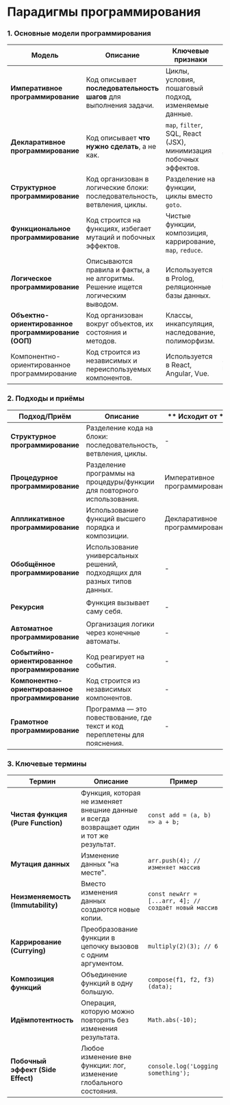 # Парадигмы программирования

### **1. Основные модели программирования**

| **Модель**                                          | **Описание**                                                                    | **Ключевые признаки**                                             | **Пример**                                                  |
|-----------------------------------------------------|---------------------------------------------------------------------------------|-------------------------------------------------------------------|-------------------------------------------------------------|
| **Императивное программирование**                   | Код описывает **последовательность шагов** для выполнения задачи.               | Циклы, условия, пошаговый подход, изменяемые данные.              | `for (let i = 0; i < arr.length; i++) { sum += arr[i]; }`   |
| **Декларативное программирование**                  | Код описывает **что нужно сделать**, а не как.                                  | `map`, `filter`, SQL, React (JSX), минимизация побочных эффектов. | `const sum = arr.reduce((acc, val) => acc + val, 0);`       |
| **Структурное программирование**                    | Код организован в логические блоки: последовательность, ветвления, циклы.       | Разделение на функции, циклы вместо `goto`.                       | `if (x > 0) { doSomething(); } else { doSomethingElse(); }` |
| **Функциональное программирование**                 | Код строится на функциях, избегает мутаций и побочных эффектов.                 | Чистые функции, композиция, каррирование, `map`, `reduce`.        | `const squared = arr.map(x => x ** 2);`                     |
| **Логическое программирование**                     | Описываются правила и факты, а не алгоритмы. Решение ищется логическим выводом. | Используется в Prolog, реляционные базы данных.                   | `man(X) :- human(X), male(X).`                              |
| **Объектно-ориентированное программирование (ООП)** | Код организован вокруг объектов, их состояния и методов.                        | Классы, инкапсуляция, наследование, полиморфизм.                  | `class Animal { speak() { console.log("Sound"); } }`        |
| Компонентно-ориентированное программирование	      | Код строится из независимых и переиспользуемых компонентов.	                    | Используется в React, Angular, Vue.	                            | `<Button text="Click me" />`                                |


### **2. Подходы и приёмы**

| **Подход/Приём**                                 | **Описание**                                                                | ** Исходит от **               | **Пример**                                                                                              |
|--------------------------------------------------|-----------------------------------------------------------------------------|--------------------------------|---------------------------------------------------------------------------------------------------------|
| **Структурное программирование**                 | Разделение кода на блоки: последовательность, ветвления, циклы.             | -                              | `if (x > 0) { doSomething(); } else { doSomethingElse(); }`                                             |
| **Процедурное программирование**                 | Разделение программы на процедуры/функции для повторного использования.     | Императивное программирование  | `function greet() { console.log('Hello!'); } greet();`                                                  |
| **Аппликативное программирование**               | Использование функций высшего порядка и композиции.                         | Декларативное программирование | `const squaredSum = compose(square, sum);`                                                              |
| **Обобщённое программирование**                  | Использование универсальных решений, подходящих для разных типов данных.    | -                              | Дженерики в TypeScript: `function identity<T>(arg: T): T { return arg; }`                               |
| **Рекурсия**                                     | Функция вызывает саму себя.                                                 | -                              | `function factorial(n) { return n === 1 ? 1 : n * factorial(n - 1); }`                                  |
| **Автоматное программирование**                  | Организация логики через конечные автоматы.                                 | -                              | `state = 'idle'; if (event === 'click') state = 'active';`                                              |
| **Событийно-ориентированное программирование**   | Код реагирует на события.                                                   | -                              | `document.addEventListener('click', () => console.log('Clicked!'));`                                    |
| **Компонентно-ориентированное программирование** | Код строится из независимых компонентов.                                    | -                              | `<Header title="Welcome" />` в React.                                                                   |
| **Грамотное программирование**                   | Программа — это повествование, где текст и код переплетены для пояснения.   | -                              | Текст описывает, зачем нужен код, а затем идёт его реализация. Пример: Jupyter Notebook.                |


### **3. Ключевые термины**

| **Термин**                         | **Описание**                                                                             | **Пример**                                            |
|------------------------------------|------------------------------------------------------------------------------------------|-------------------------------------------------------|
| **Чистая функция (Pure Function)** | Функция, которая не изменяет внешние данные и всегда возвращает один и тот же результат. | `const add = (a, b) => a + b;`                        |
| **Мутация данных**                 | Изменение данных "на месте".                                                             | `arr.push(4); // изменяет массив`                     |
| **Неизменяемость (Immutability)**  | Вместо изменения данных создаются новые копии.                                           | `const newArr = [...arr, 4]; // создаёт новый массив` |
| **Каррирование (Currying)**        | Преобразование функции в цепочку вызовов с одним аргументом.                             | `multiply(2)(3); // 6`                                |
| **Композиция функций**             | Объединение функций в одну большую.                                                      | `compose(f1, f2, f3)(data);`                          |
| **Идёмпотентность**                | Операция, которую можно повторять без изменения результата.                              | `Math.abs(-10);`                                      |
| **Побочный эффект (Side Effect)**  | Любое изменение вне функции: лог, изменение глобального состояния.                       | `console.log('Logging something');`                   |

